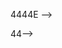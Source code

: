 <!-- VALUE -->
44<!-- END VALUE --><!-- VALUE -->44<!-- END VALUE -->E -->


<!-- VALUE -->44<!-- END VALUE -->-->

